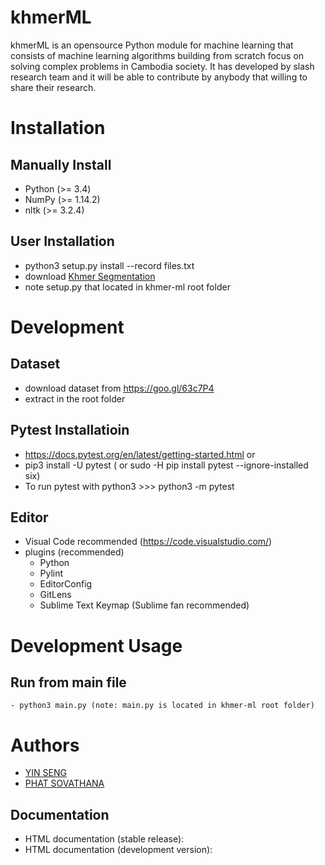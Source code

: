 khmerML
============

khmerML is an opensource Python module for machine learning that consists of machine learning algorithms building from scratch focus on solving complex problems in Cambodia society. It has developed by slash research team and it will be able to contribute by anybody that willing to share their research.


Installation
============

Manually Install
----------------
- Python (>= 3.4)
- NumPy (>= 1.14.2)
- nltk (>= 3.2.4)

User Installation
----------------
- python3 setup.py install --record files.txt
- download [Khmer Segmentation](http://niptict.edu.kh/khmer-word-segmentation-tool/)
- note setup.py that located in khmer-ml root folder


Development
===========

Dataset
-------
- download dataset from https://goo.gl/63c7P4
- extract in the root folder

Pytest Installatioin
--------------------
- https://docs.pytest.org/en/latest/getting-started.html or
- pip3 install -U pytest ( or sudo -H pip install pytest --ignore-installed six)
- To run pytest with python3 >>> python3 -m pytest

Editor
--------------
- Visual Code recommended (https://code.visualstudio.com/)
- plugins (recommended)
  * Python
  * Pylint
  * EditorConfig
  * GitLens
  * Sublime Text Keymap (Sublime fan recommended)

Development Usage
===========

Run from main file
------------------
~~~~~~~~~~~~~~~~~
- python3 main.py (note: main.py is located in khmer-ml root folder)
~~~~~~~~~~~~~~~~~

Authors
================
* [YIN SENG](https://web.facebook.com/yinkeangseng)
* [PHAT SOVATHANA](https://www.linkedin.com/in/phat-sovathana-2aa64a148/)


Documentation
-------------
* HTML documentation (stable release):
* HTML documentation (development version):


